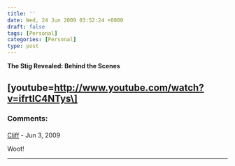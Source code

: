 ```yaml
---
title: ''
date: Wed, 24 Jun 2009 03:52:24 +0000
draft: false
tags: [Personal]
categories: [Personal]
type: post
---
```


**The Stig Revealed: Behind the Scenes**

\[youtube=http://www.youtube.com/watch?v=ifrtlC4NTys\]
---
### Comments:
#### 
[Cliff]( "cperry@redhat.com") - <time datetime="2009-06-24 18:21:16">Jun 3, 2009</time>

Woot!
<hr />
